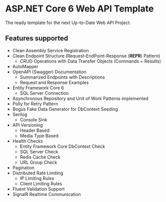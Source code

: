 # ASP.NET Core 6 Web API Template

The ready template for the next Up-to-Date Web API Project.

## Features supported

+ Clean Assembly Service Registration
+ Clean Endpoint Structure (Request-EndPoint-Response (**REPR**) Pattern)
  + CRUD Operations with Data Transfer Objects (Commands + Results)
+ AutoMapper
+ OpenAPI (Swagger) Documentation
  + Summarized Endpoints with Descriptions
  + Request and Response Examples
+ Entity Framework Core 6
  + SQL Server Connection
+ Asynchronous Repository and Unit of Work Patterns implemented
+ Polly for Retry Pattern
+ Bogus Fake Data Generator for DbContext Seeding
+ Serilog
  + Console Sink
+ API Versioning
  + Header Based
  + Media Type Based
+ Health Checks
  + Entity Framework Core DbContext Check
  + SQL Server Check
  + Redis Cache Check
  + URL Group Check
+ Pagination
+ Distributed Rate Limiting
  + IP Limiting Rules
  + Client Limiting Rules
+ Fluent Validation Support
+ SignalR Realtime Communication
